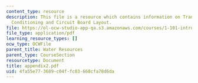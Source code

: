 ```yaml
---
content_type: resource
description: This file is a resource which contains information on Transducer, Signal
  Conditioning and Circuit Board Layout.
file: https://ol-ocw-studio-app-qa.s3.amazonaws.com/courses/1-101-introduction-to-civil-and-environmental-engineering-design-i-fall-2006/4fa55e773689c04ffc03668cfa78d6da_appendix2.pdf
file_type: application/pdf
learning_resource_types: []
ocw_type: OCWFile
parent_title: Water Resources
parent_type: CourseSection
resourcetype: Document
title: appendix2.pdf
uid: 4fa55e77-3689-c04f-fc03-668cfa78d6da
---
```

